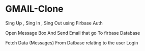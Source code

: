 # GMAIL-Clone

Sing Up , Sing In , Sing Out using Firbase Auth

Open Message Box And Send Email that go To firbase Database

Fetch Data (Messages) From Datbase relating to the user Login

